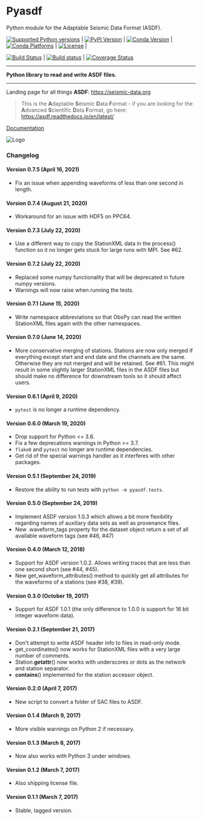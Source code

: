 # Pyasdf

Python module for the Adaptable Seismic Data Format (ASDF).

[![Supported Python versions](https://img.shields.io/pypi/pyversions/pyasdf.svg)](https://pypi.python.org/pypi/pyasdf/) |
[![PyPI Version](https://img.shields.io/pypi/v/pyasdf.svg)](https://pypi.python.org/pypi/pyasdf) |
[![Conda Version](https://img.shields.io/conda/vn/conda-forge/pyasdf.svg)](https://anaconda.org/conda-forge/pyasdf) |
[![Conda Platforms](https://img.shields.io/conda/pn/conda-forge/pyasdf.svg)](https://anaconda.org/conda-forge/pyasdf) |
[![License](https://img.shields.io/pypi/l/pyasdf.svg)](https://pypi.python.org/pypi/pyasdf/) |

[![Build Status](https://travis-ci.org/SeismicData/pyasdf.svg?branch=main)](https://travis-ci.org/SeismicData/pyasdf) |
[![Build status](https://ci.appveyor.com/api/projects/status/1iditbggou59at6q/branch/main?svg=true)](https://ci.appveyor.com/project/krischer/pyasdf/branch/main) |
[![Coverage Status](https://img.shields.io/coveralls/SeismicData/pyasdf.svg)](https://coveralls.io/r/SeismicData/pyasdf)


----

**Python library to read and write ASDF files.**

----

Landing page for all things **ASDF**: https://seismic-data.org

> This is the **A**daptable **S**eismic **D**ata **F**ormat - if you are looking for the **A**dvanced **S**cientific **D**ata **F**ormat, go here: https://asdf.readthedocs.io/en/latest/

[Documentation](http://seismicdata.github.io/pyasdf/)

![Logo](/doc/logo/pyasdf_logo.png)

### Changelog

#### Version 0.7.5 (April 16, 2021)
* Fix an issue when appending waveforms of less than one second in length.

#### Version 0.7.4 (August 21, 2020)
* Workaround for an issue with HDF5 on PPC64.

#### Version 0.7.3 (July 22, 2020)
* Use a different way to copy the StationXML data in the process() function
    so it no longer gets stuck for large runs with MPI. See #62.

#### Version 0.7.2 (July 22, 2020)
* Replaced some numpy functionality that will be deprecated in future numpy
    versions.
* Warnings will now raise when running the tests.

#### Version 0.7.1 (June 15, 2020)
* Write namespace abbreviations so that ObsPy can read the written
    StationXML files again with the other namespaces.

#### Version 0.7.0 (June 14, 2020)
* More conservative merging of stations. Stations are now only merged if
    everything except start and end date and the channels are the same.
    Otherwise they are not merged and will be retained. See #61. This might
    result in some slightly larger StationXML files in the ASDF files but
    should make no difference for downstream tools so it should affect
    users.

#### Version 0.6.1 (April 9, 2020)
* `pytest` is no longer a runtime dependency.

#### Version 0.6.0 (March 19, 2020)
* Drop support for Python <= 3.6.
* Fix a few deprecations warnings in Python >= 3.7.
* `flake8` and `pytest` no longer are runtime dependencies.
* Get rid of the special warnings handler as it interferes with other
    packages.

#### Version 0.5.1 (September 24, 2019)
* Restore the ability to run tests with `python -m pyasdf.tests`.

#### Version 0.5.0 (September 24, 2019)
* Implement ASDF version 1.0.3 which allows a bit more flexibility
    regarding names of auxiliary data sets as well as provenance files.
* New .waveform_tags property for the dataset object return a set of all
    available waveform tags (see #46, #47)

#### Version 0.4.0 (March 12, 2018)
* Support for ASDF version 1.0.2. Allows writing traces that are less than
    one second short (see #44, #45).
* New get_waveform_attributes() method to quickly get all attributes
    for the waveforms of a stations (see #38, #39).

#### Version 0.3.0 (October 19, 2017)
* Support for ASDF 1.0.1 (the only difference to 1.0.0 is support for
    16 bit integer waveform data).

#### Version 0.2.1 (September 21, 2017)
* Don't attempt to write ASDF header info to files in read-only mode.
* get_coordinates() now works for StationXML files with a very large number
    of comments.
* Station.__getattr__() now works with underscores or dots as the network
    and station separator.
* __contains__() implemented for the station accessor object.

#### Version 0.2.0 (April 7, 2017)
* New script to convert a folder of SAC files to ASDF.

#### Version 0.1.4 (March 9, 2017)
* More visible warnings on Python 2 if necessary.

#### Version 0.1.3 (March 8, 2017)
* Now also works with Python 3 under windows.

#### Version 0.1.2 (March 7, 2017)
* Also shipping license file.

#### Version 0.1.1 (March 7, 2017)
* Stable, tagged version.